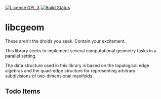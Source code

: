 [![License GPL 3][badge-license]](http://www.gnu.org/licenses/gpl-3.0.txt)
[![Build Status][badge-ci]](https://travis-ci.org/jdahm/libcgeom)

# libcgeom

These aren't the droids you seek. Contain your excitement.

This library seeks to implement several computational geometry tasks
in a parallel setting.

The data structure used in this library is based on the topological
edge algebras and the quad-edge structure for representing arbitrary
subdivisions of two-dimensional manifolds.

## Todo Items


[badge-ci]:      https://travis-ci.org/jdahm/libcgeom.svg?branch=master
[badge-license]: https://img.shields.io/badge/license-GPL_3-green.svg
